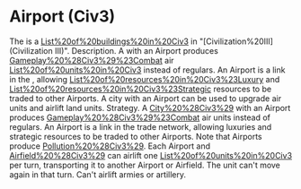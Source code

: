 # Airport (Civ3)

The is a [List%20of%20buildings%20in%20Civ3](building) in "[Civilization%20III](Civilization III)".
Description.
A with an Airport produces [Gameplay%20%28Civ3%29%23Combat](veteran) air [List%20of%20units%20in%20Civ3](units) instead of regulars.
An Airport is a link in the , allowing [List%20of%20resources%20in%20Civ3%23Luxury](luxuries) and [List%20of%20resources%20in%20Civ3%23Strategic](strategic) resources to be traded to other Airports.
A city with an Airport can be used to upgrade air units and airlift land units.
Strategy.
A [City%20%28Civ3%29](city) with an Airport produces [Gameplay%20%28Civ3%29%23Combat](veteran) air units instead of regulars. An Airport is a link in the trade network, allowing luxuries and strategic resources to be traded to other Airports. Note that Airports produce [Pollution%20%28Civ3%29](pollution).
Each Airport and [Airfield%20%28Civ3%29](Airfield) can airlift one [List%20of%20units%20in%20Civ3](unit) per turn, transporting it to another Airport or Airfield. The unit can't move again in that turn. Can't airlift armies or artillery.
